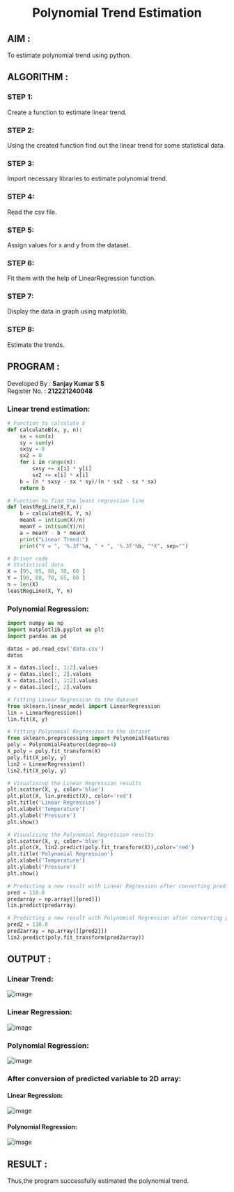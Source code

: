 
# <p align="center">Polynomial Trend Estimation</p>

## AIM :
To estimate polynomial trend using python.

## ALGORITHM :

### STEP 1: 
Create a function to estimate linear trend.
### STEP 2: 
Using the created function find out the linear trend for some statistical data.
### STEP 3: 
Import necessary libraries to estimate polynomial trend.
### STEP 4: 
Read the csv file.
### STEP 5: 
Assign values for x and y from the dataset.
### STEP 6: 
Fit them with the help of LinearRegression function.
### STEP 7: 
Display the data in graph using matplotlib.
### STEP 8: 
Estimate the trends.

## PROGRAM :
Developed By : **Sanjay Kumar S S**
</br>
Register No. : **212221240048**
### Linear trend estimation:
```py
# Function to calculate b
def calculateB(x, y, n):
    sx = sum(x)
    sy = sum(y) 
    sxsy = 0
    sx2 = 0
    for i in range(n):
        sxsy += x[i] * y[i]
        sx2 += x[i] * x[i]
    b = (n * sxsy - sx * sy)/(n * sx2 - sx * sx)
    return b

# Function to find the least regression line
def leastRegLine(X,Y,n):
    b = calculateB(X, Y, n)
    meanX = int(sum(X)/n)
    meanY = int(sum(Y)/n)
    a = meanY - b * meanX
    print("Linear Trend:")
    print("Y = ", '%.3f'%a, " + ", '%.3f'%b, "*X", sep="")

# Driver code
# Statistical data 
X = [95, 85, 80, 70, 60 ]
Y = [90, 80, 70, 65, 60 ]
n = len(X)
leastRegLine(X, Y, n)
```
### Polynomial Regression:
```py
import numpy as np
import matplotlib.pyplot as plt
import pandas as pd

datas = pd.read_csv('data.csv')
datas

X = datas.iloc[:, 1:2].values
y = datas.iloc[:, 2].values
X = datas.iloc[:, 1:2].values
y = datas.iloc[:, 2].values

# Fitting Linear Regression to the dataset
from sklearn.linear_model import LinearRegression
lin = LinearRegression()
lin.fit(X, y)

# Fitting Polynomial Regression to the dataset
from sklearn.preprocessing import PolynomialFeatures 
poly = PolynomialFeatures(degree=4)
X_poly = poly.fit_transform(X)
poly.fit(X_poly, y)
lin2 = LinearRegression()
lin2.fit(X_poly, y)

# Visualising the Linear Regression results
plt.scatter(X, y, color='blue')
plt.plot(X, lin.predict(X), color='red')
plt.title('Linear Regression')
plt.xlabel('Temperature')
plt.ylabel('Pressure')
plt.show()

# Visualising the Polynomial Regression results
plt.scatter(X, y, color='blue')
plt.plot(X, lin2.predict(poly.fit_transform(X)),color='red')
plt.title('Polynomial Regression')
plt.xlabel('Temperature')
plt.ylabel('Pressure')
plt.show()

# Predicting a new result with Linear Regression after converting predict variable to 2D array
pred = 110.0
predarray = np.array([[pred]])
lin.predict(predarray)

# Predicting a new result with Polynomial Regression after converting predict variable to 2D array
pred2 = 110.0
pred2array = np.array([[pred2]])
lin2.predict(poly.fit_transform(pred2array))
```
## OUTPUT :
### Linear Trend:
![image](https://github.com/Jovita08/Polynomial-Trend-Estimation/assets/94174503/c56ce583-ca41-474a-b6a2-8a44e6a98905)
### Linear Regression:
![image](https://github.com/Jovita08/Polynomial-Trend-Estimation/assets/94174503/fb28ddf4-325a-477b-90d1-e6fd608a87f8)
### Polynomial Regression:
![image](https://github.com/Jovita08/Polynomial-Trend-Estimation/assets/94174503/77000b21-2a48-443e-aa40-262606f5f110)
### After conversion of predicted variable to 2D array:
#### Linear Regression:
![image](https://github.com/Jovita08/Polynomial-Trend-Estimation/assets/94174503/7d186a42-8e5d-4e25-bac3-8a363af46795)
#### Polynomial Regression:
![image](https://github.com/Jovita08/Polynomial-Trend-Estimation/assets/94174503/5cd487d8-911d-4a3e-8f1d-d4f37355fed0)

## RESULT :
Thus,the program successfully estimated the polynomial trend.
